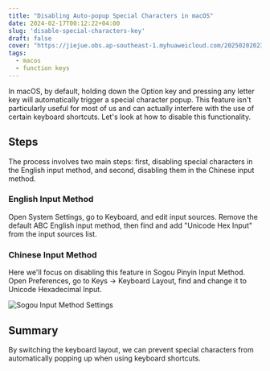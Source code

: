 ```yaml
---
title: "Disabling Auto-popup Special Characters in macOS"
date: 2024-02-17T00:12:22+04:00
slug: 'disable-special-characters-key'
draft: false
cover: "https://jiejue.obs.ap-southeast-1.myhuaweicloud.com/20250202023604464.webp"
tags:
  - macos
  - function keys
---
```


In macOS, by default, holding down the Option key and pressing any letter key will automatically trigger a special character popup. This feature isn't particularly useful for most of us and can actually interfere with the use of certain keyboard shortcuts. Let's look at how to disable this functionality.

<!--more-->

## Steps

The process involves two main steps: first, disabling special characters in the English input method, and second, disabling them in the Chinese input method.

### English Input Method
Open System Settings, go to Keyboard, and edit input sources. Remove the default ABC English input method, then find and add "Unicode Hex Input" from the input sources list.

### Chinese Input Method
Here we'll focus on disabling this feature in Sogou Pinyin Input Method. Open Preferences, go to Keys -> Keyboard Layout, find and change it to Unicode Hexadecimal Input.

![Sogou Input Method Settings](https://jiejue.obs.ap-southeast-1.myhuaweicloud.com/20250202023347742.webp)

## Summary
By switching the keyboard layout, we can prevent special characters from automatically popping up when using keyboard shortcuts.
